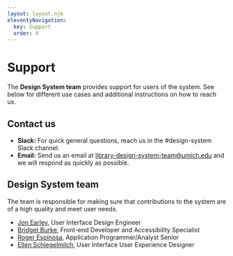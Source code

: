 ```yaml
---
layout: layout.njk
eleventyNavigation:
  key: Support
  order: 4
---
```


# Support

The **Design System team** provides support for users of the system. See below for different use cases and additional instructions on how to reach us.

## Contact us

- **Slack:** For quick general questions, reach us in the #design-system Slack channel.
- **Email:** Send us an email at library-design-system-team@umich.edu and we will respond as quickly as possible.

## Design System team

The team is responsible for making sure that contributions to the system are of a high quality and meet user needs.

- [Jon Earley](https://preview.lib.umich.edu/users/earleyj), User Interface Design Engineer
- [Bridget Burke](https://preview.lib.umich.edu/users/burkebri), Front-end Developer and Accessibility Specialist
- [Roger Espinosa](https://preview.lib.umich.edu/users/roger), Application Programmer/Analyst Senior
- [Ellen Schlegelmilch](https://preview.lib.umich.edu/users/elleande), User Interface User Experience Designer
